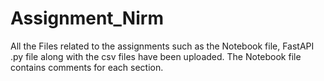 # Assignment_Nirm
All the Files related to the assignments such as the Notebook file, FastAPI .py file along with the csv files have been uploaded.
The Notebook file contains comments for each section.
